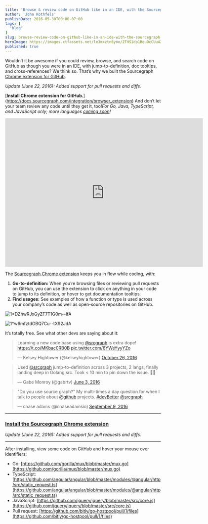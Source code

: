 ```yaml
---
title: 'Browse & review code on GitHub like in an IDE, with the Sourcegraph Chrome extension'
author: 'John Rothfels'
publishDate: 2016-05-30T00:00-07:00
tags: [
  "blog"
]
slug: browse-review-code-on-github-like-in-an-ide-with-the-sourcegraph-chrome-extension
heroImage: https://images.ctfassets.net/le3mxztn6yoo/2THS1dp1BeuOcCUu42QqGO/b513955b9070cc33abc348d9de2fd3d3/1_DZhwRJxGyZF7T1G0m--lfA.png
published: true
---
```




Wouldn’t it be awesome if you could review, browse, and search code on GitHub as though you were in an IDE, with jump-to-definition, doc tooltips, and cross-references? We think so. That’s why we built the Sourcegraph [Chrome extension for GitHub](https://docs.sourcegraph.com/integration/browser_extension).

_Update (June 22, 2016): Added support for pull requests and diffs._

[**Install Chrome extension for GitHub.**] (https://docs.sourcegraph.com/integration/browser_extension) And don’t let your team review any code until they get it, too!_For Go, Java, TypeScript, and JavaScript only; more languages_ [_coming soon_](https://sourcegraph.com/beta)_!_

<iframe width="640" height="480" src="https://www.youtube.com/embed/hIs4QtuM1Ig" frameborder="0" allowfullscreen></iframe>

The [Sourcegraph Chrome extension](https://docs.sourcegraph.com/integration/browser_extension) keeps you in flow while coding, with:

1.  **Go-to-definition:** When you’re browsing files or reviewing pull requests on GitHub, you can use the extension to click on anything in your code to jump to its definition, or hover to get documentation tooltips.
2.  **Find usages:** See examples of how a function or type is used across your company’s code as well as open-source repositories on GitHub.

![1*DZhwRJxGyZF7T1G0m--lfA](//images.contentful.com/le3mxztn6yoo/2THS1dp1BeuOcCUu42QqGO/b513955b9070cc33abc348d9de2fd3d3/1_DZhwRJxGyZF7T1G0m--lfA.png)

![1*w6mfztdGBQ7Cu--tX92JdA](//images.contentful.com/le3mxztn6yoo/1ZtyDbLroc28wuS6smqUqi/17a1a63e088ac2555fcc1d04a5b6acdf/1_w6mfztdGBQ7Cu--tX92JdA.png)

It’s totally free. See what other devs are saying about it:

<blockquote class="twitter-tweet" data-lang="en"><p lang="en" dir="ltr">Learning a new code base using <a href="https://twitter.com/srcgraph">@srcgraph</a> is extra dope! <a href="https://t.co/MKbac0RB0B">https://t.co/MKbac0RB0B</a> <a href="https://t.co/6YWeYyyYZo">pic.twitter.com/6YWeYyyYZo</a></p>&mdash; Kelsey Hightower (@kelseyhightower) <a href="https://twitter.com/kelseyhightower/status/791084672797122561">October 26, 2016</a></blockquote>

<blockquote class="twitter-tweet" data-lang="en"><p lang="en" dir="ltr">Used <a href="https://twitter.com/srcgraph">@srcgraph</a> jump-to-definition across 3 projects, 2 langs, finally landing deep in Golang src. Took &lt; 10 min to pin down the issue. 💪🏼</p>&mdash; Gabe Monroy (@gabrtv) <a href="https://twitter.com/gabrtv/status/738861622882508801">June 3, 2016</a></blockquote>

<blockquote class="twitter-tweet" data-lang="en"><p lang="en" dir="ltr">&quot;Do you use source graph?&quot; My multi-times a day question for when I talk to people about <a href="https://twitter.com/github">@github</a> projects. <a href="https://twitter.com/hashtag/devBetter?src=hash">#devBetter</a> <a href="https://twitter.com/srcgraph">@srcgraph</a></p>&mdash; chase adams (@chaseadamsio) <a href="https://twitter.com/chaseadamsio/status/774284535655653376">September 9, 2016</a></blockquote>

* * *

### [I**nstall the Sourcegraph Chrome extension**](https://docs.sourcegraph.com/integration/browser_extension)

_Update (June 22, 2016): Added support for pull requests and diffs._

* * *

After installing, view some code on GitHub and hover your mouse over identifiers:

*   Go: [https://github.com/gorilla/mux/blob/master/mux.go](https://github.com/gorilla/mux/blob/master/mux.go)
*   TypeScript: [https://github.com/angular/angular/blob/master/modules/@angular/http/src/static_request.ts](https://github.com/angular/angular/blob/master/modules/@angular/http/src/static_request.ts)
*   JavaScript: [https://github.com/jquery/jquery/blob/master/src/core.js](https://github.com/jquery/jquery/blob/master/src/core.js)
*   Pull request: [https://github.com/bitly/go-hostpool/pull/1/files](https://github.com/bitly/go-hostpool/pull/1/files)

<script async src="//platform.twitter.com/widgets.js" charset="utf-8"></script>
